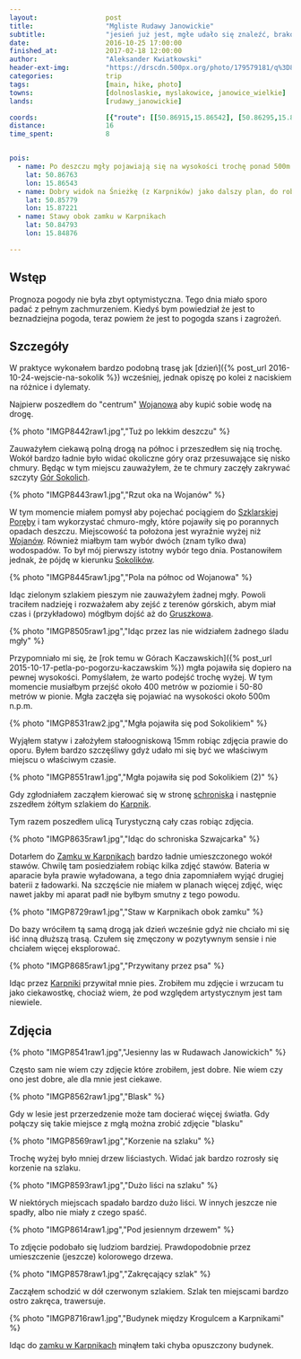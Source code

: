 ```yaml
---
layout:                 post
title:                  "Mgliste Rudawy Janowickie"
subtitle:               "jesień już jest, mgłe udało się znaleźć, brakowało tylko słońca"
date:                   2016-10-25 17:00:00
finished_at:            2017-02-18 12:00:00
author:                 "Aleksander Kwiatkowski"
header-ext-img:         "https://drscdn.500px.org/photo/179579181/q%3D80_m%3D1500/f307716032b722891b7de92a81cf8fc0"
categories:             trip
tags:                   [main, hike, photo]
towns:                  [dolnoslaskie, myslakowice, janowice_wielkie]
lands:                  [rudawy_janowickie]

coords:                 [{"route": [[50.86915,15.86542], [50.86295,15.87301], [50.85225,15.86915], [50.84856,15.86237], [50.84827,15.84907], [50.84726,15.84816]], "type": "hike"}]
distance:               16
time_spent:             8


pois:
  - name: Po deszczu mgły pojawiają się na wysokości trochę ponad 500m n.p.m dlatego warto podejść pod Sokoliki
    lat: 50.86763
    lon: 15.86543
  - name: Dobry widok na Śnieżkę (z Karpników) jako dalszy plan, do robienia zdjęć
    lat: 50.85779
    lon: 15.87221
  - name: Stawy obok zamku w Karpnikach
    lat: 50.84793
    lon: 15.84876

---
```


[wiki-gory-sokole]: https://pl.wikipedia.org/wiki/G%C3%B3ry_Sokole
[wiki-zamek-karpniki]: https://pl.wikipedia.org/wiki/Zamek_w_Karpnikach
[wiki-palac-karpniki]: https://pl.wikipedia.org/wiki/Pa%C5%82ac_w_Karpnikach
[wiki-wojanow]: https://pl.wikipedia.org/wiki/Wojan%C3%B3w
[wiki-szklarska-poreba]: https://pl.wikipedia.org/wiki/Szklarska_Por%C4%99ba
[wiki-gruszkow]: https://pl.wikipedia.org/wiki/Gruszk%C3%B3w_(wojew%C3%B3dztwo_dolno%C5%9Bl%C4%85skie)
[wiki-szwajcarka]: https://pl.wikipedia.org/wiki/Schronisko_PTTK_%E2%80%9ESzwajcarka%E2%80%9D
[wiki-karpniki]: https://pl.wikipedia.org/wiki/Karpniki

Wstęp
-----

Prognoza pogody nie była zbyt optymistyczna. Tego dnia miało sporo padać z
pełnym zachmurzeniem. Kiedyś bym powiedział że jest to beznadziejna pogoda,
teraz powiem że jest to pogogda szans i zagrożeń.

Szczegóły
---------

W praktyce wykonałem bardzo podobną trasę jak
[dzień]({% post_url 2016-10-24-wejscie-na-sokolik %}) wcześniej, jednak
opiszę po kolei z naciskiem na różnice i dylematy.

Najpierw poszedłem do "centrum" [Wojanowa][wiki-wojanow] aby kupić sobie
wodę na drogę.

{% photo "IMGP8442raw1.jpg","Tuż po lekkim deszczu" %}

Zauważyłem ciekawą polną drogą na północ i przeszedłem
się nią trochę. Wokół
bardzo ładnie było widać okoliczne góry oraz przesuwające się nisko
chmury. Będąc w tym miejscu zauważyłem, że te chmury zaczęły zakrywać
szczyty [Gór Sokolich][wiki-gory-sokole].

{% photo "IMGP8443raw1.jpg","Rzut oka na Wojanów" %}

W tym momencie miałem pomysł aby pojechać pociągiem do
[Szklarskiej Poręby][wiki-szklarska-poreba] i tam wykorzystać chmuro-mgły,
które pojawiły się po porannych opadach deszczu. Miejscowość ta położona
jest wyraźnie wyżej niż [Wojanów][wiki-wojanow]. Również miałbym tam wybór
dwóch (znam tylko dwa) wodospadów. To był mój pierwszy istotny wybór tego dnia.
Postanowiłem jednak, że pójdę w kierunku [Sokolików][wiki-gory-sokole].

{% photo "IMGP8445raw1.jpg","Pola na północ od Wojanowa" %}

Idąc zielonym szlakiem pieszym nie zauważyłem żadnej mgły. Powoli traciłem
nadzieję i rozważałem aby zejść z terenów górskich, abym miał czas i
(przykładowo) mógłbym dojść aż do [Gruszkowa][wiki-gruszkow].

{% photo "IMGP8505raw1.jpg","Idąc przez las nie widziałem żadnego śladu mgły" %}

Przypomniało mi się, że
[rok temu w Górach Kaczawskich]({% post_url 2015-10-17-petla-po-pogorzu-kaczawskim %})
mgła pojawiła się dopiero na pewnej wysokości. Pomyślałem, że warto podejść
trochę wyżej. W tym momencie musiałbym przejść około
400 metrów w poziomie i 50-80 metrów
w pionie. Mgła zaczęła się pojawiać na wysokości około 500m n.p.m.

{% photo "IMGP8531raw2.jpg","Mgła pojawiła się pod Sokolikiem" %}

Wyjąłem statyw i założyłem stałoogniskową 15mm robiąc zdjęcia prawie do oporu.
Byłem bardzo szczęśliwy gdyż udało mi się być we właściwym miejscu o właściwym
czasie.

{% photo "IMGP8551raw1.jpg","Mgła pojawiła się pod Sokolikiem (2)" %}

Gdy zgłodniałem zacząłem kierować się w stronę [schroniska][wiki-szwajcarka]
i następnie zszedłem żółtym szlakiem do [Karpnik][wiki-karpniki].

Tym razem poszedłem ulicą Turystyczną cały czas robiąc zdjęcia.

{% photo "IMGP8635raw1.jpg","Idąc do schroniska Szwajcarka" %}

Dotarłem do [Zamku w Karpnikach][wiki-zamek-karpniki] bardzo ładnie umieszczonego
wokół stawów. Chwilę tam posiedziałem robiąc kilka zdjęć stawów. Bateria w
aparacie była prawie wyładowana, a tego dnia zapomniałem wyjąć drugiej baterii
z ładowarki. Na szczęście nie miałem w planach więcej zdjęć, więc nawet jakby mi
aparat padł nie byłbym smutny z tego powodu.

{% photo "IMGP8729raw1.jpg","Staw w Karpnikach obok zamku" %}

Do bazy wróciłem tą samą drogą jak dzień wcześnie gdyż nie chciało mi się iść
inną dłuższą trasą.
Czułem się zmęczony w pozytywnym sensie i nie chciałem więcej
eksplorować.

{% photo "IMGP8685raw1.jpg","Przywitany przez psa" %}

Idąc przez [Karpniki][wiki-karpniki] przywitał mnie pies. Zrobiłem mu zdjęcie i
wrzucam tu jako ciekawostkę, chociaż wiem, że pod względem artystycznym jest
tam niewiele.

Zdjęcia
-------

{% photo "IMGP8541raw1.jpg","Jesienny las w Rudawach Janowickich" %}

Często sam nie wiem czy zdjęcie które zrobiłem, jest dobre. Nie wiem czy ono jest
dobre, ale dla mnie jest ciekawe.

{% photo "IMGP8562raw1.jpg","Blask" %}

Gdy w lesie jest przerzedzenie może tam docierać więcej światła. Gdy połączy się
takie miejsce z mgłą można zrobić zdjęcie "blasku"

{% photo "IMGP8569raw1.jpg","Korzenie na szlaku" %}

Trochę wyżej było mniej drzew liściastych. Widać jak bardzo rozrosły się korzenie
na szlaku.

{% photo "IMGP8593raw1.jpg","Dużo liści na szlaku" %}

W niektórych miejscach spadało bardzo dużo liści. W innych jeszcze nie spadły,
albo nie miały z czego spaść.

{% photo "IMGP8614raw1.jpg","Pod jesiennym drzewem" %}
<!--
<div class='pixels-photo'>
  <p>
    <img src='https://drscdn.500px.org/photo/180894849/m%3D900/7912beb4e56f4d4373ee7a6f671cb46f' alt='Under autumn tree by Aleksander Kwiatkowski on 500px.com'>
  </p>
  <a href='https://500px.com/photo/180894849/under-autumn-tree-by-aleksander-kwiatkowski' alt='Under autumn tree by Aleksander Kwiatkowski on 500px.com'></a>
</div>
<script type='text/javascript' src='https://500px.com/embed.js'></script>
-->

To zdjęcie podobało się ludziom bardziej. Prawdopodobnie przez umieszczenie
(jeszcze) kolorowego drzewa.

{% photo "IMGP8578raw1.jpg","Zakręcający szlak" %}

Zacząłem schodzić w dół czerwonym szlakiem. Szlak ten miejscami bardzo ostro
zakręca, trawersuje.

{% photo "IMGP8716raw1.jpg","Budynek między Krogulcem a Karpnikami" %}

Idąc do [zamku w Karpnikach][wiki-zamek-karpniki] minąłem taki chyba opuszczony budynek.
